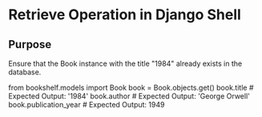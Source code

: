 # Retrieve Operation in Django Shell
## Purpose
Ensure that the Book instance with the title "1984" already exists in the database.

from bookshelf.models import Book
book = Book.objects.get()
book.title # Expected Output: '1984'
book.author # Expected Output: 'George Orwell'
book.publication_year # Expected Output: 1949